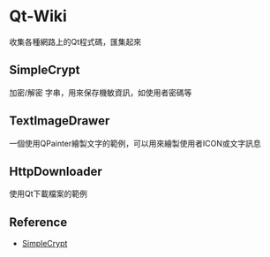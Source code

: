 # Qt-Wiki

收集各種網路上的Qt程式碼，匯集起來

## SimpleCrypt

加密/解密 字串，用來保存機敏資訊，如使用者密碼等

## TextImageDrawer

一個使用QPainter繪製文字的範例，可以用來繪製使用者ICON或文字訊息

## HttpDownloader

使用Qt下載檔案的範例

## Reference

- [SimpleCrypt](https://wiki.qt.io/Simple_encryption_with_SimpleCrypt)

